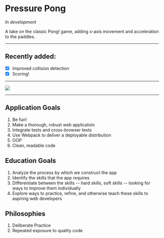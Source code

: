 # Pressure Pong

*In development*

A take on the classic Pong! game, adding x-axis movement and acceleration to the paddles.

----

## Recently added:

- [X] Improved collision detection
- [X] Scoring!

----

<img src=http://i.imgur.com/DNab8kB.gifv>

----

## Application Goals

1. Be fun!
2. Make a thorough, robust web applicatoin
2. Integrate tests and cross-browser tests
3. Use Webpack to deliver a deployable distribution
4. OOP
5. Clean, readable code

## Education Goals

1. Analyze the process by which we construct the app
2. Identify the skills that the app requires
3. Differentiate between the skills -- hard skills, soft skills -- looking for ways to improve them individually
4. Explore ways to practice, refine, and otherwise teach these skills to aspiring web developers

## Philosophies

1. Deliberate Practice
2. Repeated exposure to quality code
